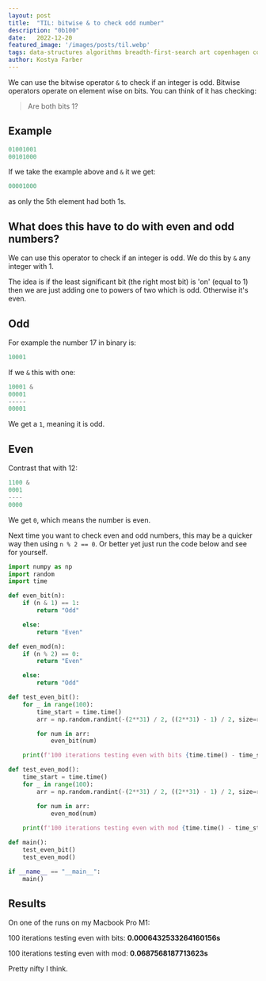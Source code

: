 ```yaml
---
layout:	post
title:	"TIL: bitwise & to check odd number"
description: "0b100" 
date:	2022-12-20
featured_image: '/images/posts/til.webp'
tags: data-structures algorithms breadth-first-search art copenhagen contemporary
author: Kostya Farber
---
```


We can use the bitwise operator `&` to check if an integer is odd. Bitwise operators operate on element wise on bits. You can think of it has checking: 
> Are both bits 1?

## Example

```c
01001001
00101000
```

If we take the example above and `&` it we get:

```c
00001000
```

as only the 5th element had both 1s. 

## What does this have to do with even and odd numbers? 
We can use this operator to check if an integer is odd. We do this by `&` any integer with 1. 

The idea is if the least significant bit (the right most bit) is 'on' (equal to 1) then we are just adding one to powers of two which is odd. Otherwise it's even.

## Odd
For example the number 17 in binary is:

```c
10001
```

If we `&` this with one:

```c
10001 &
00001
-----
00001
```

We get a `1`, meaning it is odd. 

## Even
Contrast that with 12:

```c
1100 &
0001
----
0000
```
We get `0`, which means the number is even. 

Next time you want to check even and odd numbers, this may be a quicker way then using `n % 2 == 0`. Or better yet just run the code below and see for yourself.


```python
import numpy as np
import random
import time

def even_bit(n):
    if (n & 1) == 1:
        return "Odd"

    else:
        return "Even"

def even_mod(n):
    if (n % 2) == 0:
        return "Even"

    else:
        return "Odd"

def test_even_bit():
    for _ in range(100):
        time_start = time.time()
        arr = np.random.randint(-(2**31) / 2, ((2**31) - 1) / 2, size=random.randint(0, 10**3), dtype=np.int32)

        for num in arr:
            even_bit(num)

    print(f'100 iterations testing even with bits {time.time() - time_start}')

def test_even_mod():
    time_start = time.time()
    for _ in range(100):
        arr = np.random.randint(-(2**31) / 2, ((2**31) - 1) / 2, size=random.randint(0, 10**3), dtype=np.int32)

        for num in arr:
            even_mod(num)
        
    print(f'100 iterations testing even with mod {time.time() - time_start}')

def main():
    test_even_bit()
    test_even_mod()

if __name__ == "__main__":
    main()
```

## Results
On one of the runs on my Macbook Pro M1:

100 iterations testing even with bits: **0.0006432533264160156s**

100 iterations testing even with mod: **0.0687568187713623s**

Pretty nifty I think.